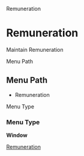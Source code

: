 
Remuneration
# Remuneration


Maintain Remuneration

Menu Path
## Menu Path



- Remuneration

Menu Type
### Menu Type

**Window**


[Remuneration](../../functional-guide/window/window-remuneration.md)